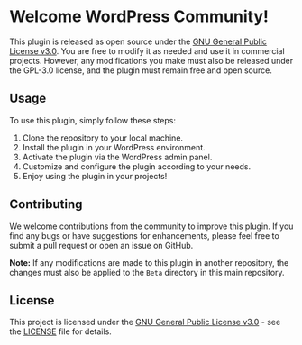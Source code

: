 # Welcome WordPress Community!

This plugin is released as open source under the [GNU General Public License v3.0](LICENSE). You are free to modify it as needed and use it in commercial projects. However, any modifications you make must also be released under the GPL-3.0 license, and the plugin must remain free and open source.

## Usage

To use this plugin, simply follow these steps:

1. Clone the repository to your local machine.
2. Install the plugin in your WordPress environment.
3. Activate the plugin via the WordPress admin panel.
4. Customize and configure the plugin according to your needs.
5. Enjoy using the plugin in your projects!

## Contributing

We welcome contributions from the community to improve this plugin. If you find any bugs or have suggestions for enhancements, please feel free to submit a pull request or open an issue on GitHub.

**Note:** If any modifications are made to this plugin in another repository, the changes must also be applied to the `Beta` directory in this main repository.

## License

This project is licensed under the [GNU General Public License v3.0](LICENSE) - see the [LICENSE](LICENSE) file for details.

